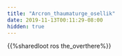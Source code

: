 ```yaml
---
title: "Arcron_thaumaturge_osellik"
date: 2019-11-13T00:11:29-08:00
hidden: true
---
```


{{%sharedloot ros the_overthere%}}